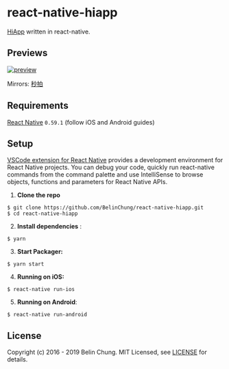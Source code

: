 # react-native-hiapp
[HiApp](https://github.com/BelinChung/HiApp) written in react-native.

## Previews

[![preview](https://i.imgur.com/WHmiSnl.png)](https://youtu.be/ogZjvBNeOJQ) 

Mirrors: [秒拍](http://t.cn/R5qrq7H) 

## Requirements

[React Native](http://facebook.github.io/react-native/docs/getting-started.html) `0.59.1` (follow iOS and Android guides)

## Setup

[VSCode extension for React Native](https://github.com/Microsoft/vscode-react-native) provides a development environment for React Native projects. You can debug your code, quickly run react-native commands from the command palette and use IntelliSense to browse objects, functions and parameters for React Native APIs.

1. **Clone the repo**

  ```
  $ git clone https://github.com/BelinChung/react-native-hiapp.git
  $ cd react-native-hiapp
  ```

2. **Install dependencies** :

  ```
  $ yarn
  ```

3. **Start Packager:**

  ```
  $ yarn start
  ```

4. **Running on iOS:**

  ```
  $ react-native run-ios
  ```
  
5. **Running on Android**:

  ```
  $ react-native run-android
  ```

## License

Copyright (c) 2016 - 2019 Belin Chung. MIT Licensed, see [LICENSE](https://github.com/BelinChung/react-native-hiapp/blob/master/LICENSE) for details.
